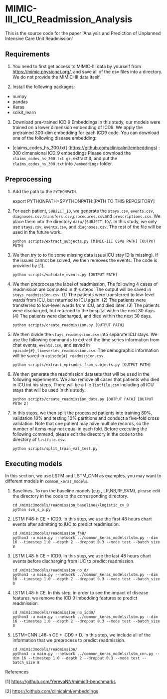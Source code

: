 
# MIMIC-III_ICU_Readmission_Analysis

This is the source code for the paper 'Analysis and Prediction of Unplanned Intensive Care Unit Readmission'

## Requirements

1. You need to first get access to MIMIC-III data by  yourself from https://mimic.physionet.org/, and save all of the csv files into a directory.
We do not provide the MIMIC-III data itself. 

2. Install the following packages:

- numpy
- pandas
- Keras
- scikit_learn


3. Download pre-trained ICD 9 Embeddings
In this study, our models were trained on a lower dimension embedding of ICD9. We apply the pretrained 300-dim embedding for each ICD9 code. You can download one of the following disease embedding:
- [claims_codes_hs_300.txt] (https://github.com/clinicalml/embeddings) : 300 dimensional ICD_9 embeddings
Please download the `claims_codes_hs_300.txt.gz`, extract it, and put the `claims_codes_hs_300.txt` into `/embeddings` folder.


## Preprocessing
1. Add the path to the `PYTHONPATH`.

    export PYTHONPATH=$PYTHONPATH:[PATH TO THIS REPOSITORY]


2. For each patient, `SUBJECT_ID`, we generate the `stays.csv`, `events.csv`, `diagnoses.csv`,`transfers.csv`,`procedures.csv`and `prescriptions.csv`. We place them into the directory `data/[SUBJECT_ID/`. In this study, we only use `stays.csv`, `events.csv`, and `diagnoses.csv`. The rest of the file will be used in the future work.

       python scripts/extract_subjects.py [MIMIC-III CSVs PATH] [OUTPUT PATH]

3. We then try to to fix some missing data issue(ICU stay ID is missing). If the issues cannot be solved, we then removes the events. The code is provided by [1].


       python scripts/validate_events.py [OUTPUT PATH]
       
4. We then preprocess the label of readmission, The following 4 cases of readmission are computed in this steps. The output will be saved in `stays_readmission.csv`.
(1) The patients were transferred to low-level wards from ICU, but returned to ICU again.
(2) The patients were transferred to low-level wards from ICU, and died later.
(3) The patients were discharged, but returned to the hospital within the next 30 days.
(4) The patients were discharged, and died within the next 30 days. 

       python scripts/create_readmission.py [OUTPUT PATH]


5. We then divide the `stays_readmission.csv` into separate ICU stays. We use the following commands to extract the time series information from chat events, `events.csv`, and saved in `episode{#}_timeseries_readmission.csv`. The demographic information will be saved in `episode{#}_readmission.csv`.

       python scripts/extract_episodes_from_subjects.py [OUTPUT PATH]

6. We then generate the readmission datasets that will be used in the following experiments. We also remove all cases that patients who died in ICU int his steps. There will be a file `listfile.csv` including all ICU stays that will be used in this study.

       python scripts/create_readmission_data.py [OUTPUT PATH] [OUTPUT PATH 2]

7. In this steps, we then split the processed patients into training 80%, validation 10% and testing 10% partitions and conduct a five-fold cross validation. Note that one patient may have multiple records, so the number of items may not equal in each fold. Before executing the following commend, please edit the directory in the code to the directory of `listfile.csv`.

       python scripts/split_train_val_test.py

## Executing models
In this section, we use LSTM and LSTM_CNN as examples. you may want to different models in `common_keras_models`.

1. Baselines. To run the baseline models (e.g., LR,NB,RF,SVM), please edit the directory in the code to the corresponding directory.

       cd /mimic3models/readmission_baselines/logistic_cv_0
       python svm_s_p.py
	
2. LSTM F48-h CE + ICD9. In this step, we use the first 48 hours chart events after admitting to IUC to predict readmission.

       cd /mimic3models/readmission_f48/
       python3 -u main.py --network ../common_keras_models/lstm.py --dim 16 --timestep 1.0 --depth 2 --dropout 0.3 --mode test --batch_size 8 

3. LSTM L48-h CE + ICD9. In this step, we use the last 48 hours chart events before discharging from IUC to predict readmission.

       cd /mimic3models/readmission_no_d/
       python3 -u main.py --network ../common_keras_models/lstm.py --dim 16 --timestep 1.0 --depth 2 --dropout 0.3 --mode test --batch_size 8 

4. LSTM L48-h CE. In this step, in order to see the impact of disease features, we remove the ICD 9 imbedding features to predict readmission.

       cd /mimic3models/readmission_no_icd9/
       python3 -u main.py --network ../common_keras_models/lstm.py --dim 16 --timestep 1.0 --depth 2 --dropout 0.3 --mode test --batch_size 8 

5. LSTM+CNN L48-h CE + ICD9 + D. In this step, we include all of the information that we preprocess to predict readmission.
	
       cd /mimic3models/readmission/
       python3 -u main.py --network ../common_keras_models/lstm_cnn.py --dim 16 --timestep 1.0 --depth 2 --dropout 0.3 --mode test --batch_size 8 

References

[1] https://github.com/YerevaNN/mimic3-benchmarks

[2] https://github.com/clinicalml/embeddings


